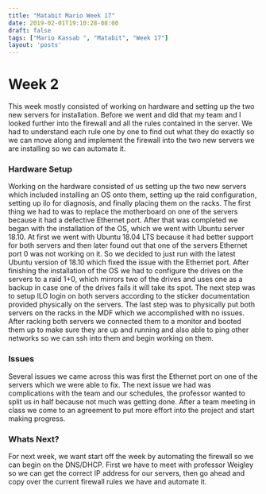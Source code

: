 ```yaml
---
title: "Matabit Mario Week 17"
date: 2019-02-01T19:10:28-08:00
draft: false
tags: ["Mario Kassab ", "Matabit", "Week 17"]
layout: 'posts'
---
```


# Week 2

This week mostly consisted of working on hardware and setting up the two new servers for installation. Before we went and did that my team and I looked further into the firewall and all the rules contained in the server. We had to understand each rule one by one to find out what they do exactly so we can move along and implement the firewall into the two new servers we are installing so we can automate it.

### Hardware Setup 

Working on the hardware consisted of us setting up the two new servers which included installing an OS onto them, setting up the raid configuration, setting up ilo for diagnosis, and finally placing them on the racks. The first thing we had to was to replace the motherboard on one of the servers because it had a defective Ethernet port. After that was completed we began with the installation of the OS, which we went with Ubuntu server 18.10. At first we went with Ubuntu 18.04 LTS because it had better support for both servers and then later found out that one of the servers Ethernet port 0 was not working on it. So we decided to just run with the latest Ubuntu version of 18.10 which fixed the issue with the Ethernet port. After finishing the installation of the OS we had to configure the drives on the servers to a raid 1+0, which mirrors two of the drives and uses one as a backup in case one of the drives fails it will take its spot. The next step was to setup ILO login on both servers according to the sticker documentation provided physically on the servers. The last step was to physically put both servers on the racks in the MDF which we accomplished with no issues. After racking both servers we connected them to a monitor and booted them up to make sure they are up and running and also able to ping other networks so we can ssh into them and begin working on them.

### Issues
Several issues we came across this was first the Ethernet port on one of the servers which we were able to fix. The next issue we had was complications with the team and our schedules, the professor wanted to split us in half because not much was getting done. After a team meeting in class we come to an agreement to put more effort into the project and start making progress.

### Whats Next?

For next week, we want start off the week by automating the firewall so we can begin on the DNS/DHCP. First we have to meet with professor Weigley so we can get the correct IP address for our servers, then go ahead and copy over the current firewall rules we have and automate it. 

